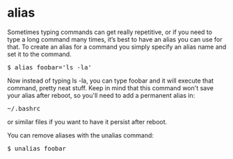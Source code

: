 # alias


Sometimes typing commands can get really repetitive, or if you need to type a long command many times, it’s best to have an alias you can use for that. To create an alias for a command you simply specify an alias name and set it to the command. 

<pre>$ alias foobar='ls -la'</pre>

Now instead of typing ls -la, you can type foobar and it will execute that command, pretty neat stuff. Keep in mind that this command won't save your alias after reboot, so you'll need to add a permanent alias in:

<pre>~/.bashrc</pre>

or similar files if you want to have it persist after reboot.

You can remove aliases with the unalias command: 

<pre>$ unalias foobar</pre>
